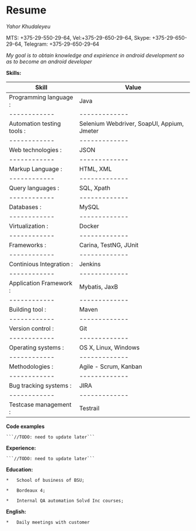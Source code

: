 #	**Resume**

*Yahor Khudaleyeu*

MTS: +375-29-550-29-64, Vel:+375-29-650-29-64, Skype: +375-29-650-29-64, Telegram: +375-29-650-29-64

*My goal is to obtain knowledge and expirience in android development so as to become an android developer*

**Skills:**

Skill	|	Value
------------ | -------------
Programming language : | Java
------------ | -------------
Automation testing tools :  | Selenium Webdriver, SoapUI, Appium, Jmeter
------------ | -------------
Web technologies :  | JSON
------------ | -------------
Markup Language :  | HTML, XML
------------ | -------------
Query languages :  | SQL, Xpath
------------ | -------------
Databases :  | MySQL
------------ | -------------
Virtualization :  | Docker
------------ | -------------
Frameworks :  | Carina, TestNG, JUnit
------------ | -------------
Continious Integration :  | Jenkins
------------ | -------------
Application Framework :  | Mybatis, JaxB
------------ | -------------
Building tool :  | Maven
------------ | -------------
Version control :  | Git
------------ | -------------
Operating systems :  | OS X, Linux, Windows
------------ | -------------
Methodologies :  | Agile - Scrum, Kanban
------------ | -------------
Bug tracking systems :  | JIRA
------------ | -------------
Testcase management :  | Testrail 

**Code examples**

	```//TODO: need to update later```

**Experience:**

	```//TODO: need to update later```

**Education:**

	*	School of business of BSU;

	*	Bordeaux 4;

	*	Internal QA automation Solvd Inc courses;

**English:**

	*	Daily meetings with customer
